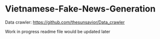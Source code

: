 # Vietnamese-Fake-News-Generation

Data crawler: https://github.com/thesunsavior/Data_crawler

Work in progress readme file would be updated later 
